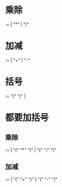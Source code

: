 # 乘除
<Mutiplicative> := <Number> | <Number> "*" <Mutiplicative> | <Number> "/" <Mutiplicative>

# 加减
<Additive> := <Mutiplicative> | <Mutiplicative> "+" <Additive> | <Mutiplicative> "-" <Additive>

# 括号
<Primary> := "(" <Additive> ")" | <Primary>

# 都要加括号
## 乘除
<Mutiplicative> := <Number> | "(" <Number> "*" <Mutiplicative> ")" | "(" <Number> "/" <Mutiplicative> ")"

## 加减
<Additive> := <Mutiplicative> | "(" <Mutiplicative> "+" <Additive> ")" | "(" <Mutiplicative> "-" <Additive> ")"